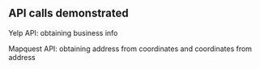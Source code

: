 ## API calls demonstrated

Yelp API: obtaining business info

Mapquest API: obtaining address from coordinates and coordinates from address
